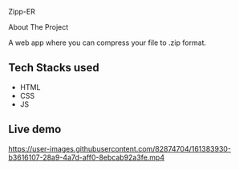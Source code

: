 
Zipp-ER

About The Project

A web app where you can compress your file to .zip format.



## Tech Stacks used

- HTML
- CSS
- JS


## Live demo

https://user-images.githubusercontent.com/82874704/161383930-b3616107-28a9-4a7d-aff0-8ebcab92a3fe.mp4





